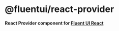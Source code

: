 # @fluentui/react-provider

**React Provider component for [Fluent UI React](https://developer.microsoft.com/en-us/fluentui)**
